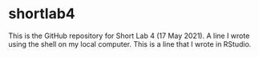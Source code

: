 # shortlab4
This is the GitHub repository for Short Lab 4  (17 May 2021). 
A line I wrote using the shell on my local computer. 
This is a line that I wrote in RStudio. 
